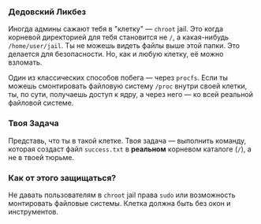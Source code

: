 ### Дедовский Ликбез

Иногда админы сажают тебя в "клетку" — `chroot` jail. Это когда корневой директорией для тебя становится не `/`, а какая-нибудь `/home/user/jail`. Ты не можешь видеть файлы выше этой папки. Это делается для безопасности. Но, как и любую клетку, её можно взломать.

Один из классических способов побега — через `procfs`. Если ты можешь смонтировать файловую систему `/proc` внутри своей клетки, ты, по сути, получаешь доступ к ядру, а через него — ко всей реальной файловой системе.

### Твоя Задача

Представь, что ты в такой клетке. Твоя задача — выполнить команду, которая создаст файл `success.txt` в **реальном** корневом каталоге (`/`), а не в твоей тюрьме.

### Как от этого защищаться?

Не давать пользователям в `chroot` jail права `sudo` или возможность монтировать файловые системы. Клетка должна быть без окон и инструментов.
